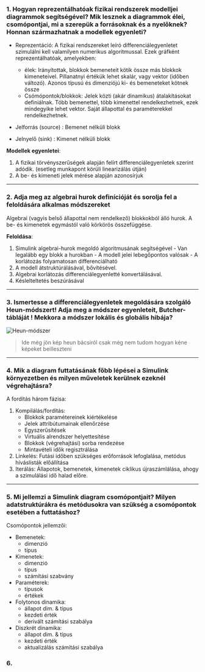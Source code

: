### 1. Hogyan reprezentálhatóak fizikai rendszerek modelljei diagrammok segítségével? Mik lesznek a diagrammok élei, csomópontjai, mi a szerepük a forrásoknak és a nyelőknek? Honnan származhatnak a modellek egyenleti?
 - Reprezentáció: A fizikai rendszereket leíró differenciálegyenletet szimulálni kell valamilyen numerikus algoritmussal. Ezek gráfként reprezentálhatóak, amelyekben:
	 - élek: Irányítottak, blokkok bemeneteit kötik össze más blokkok kimeneteivel. Pillanatnyi értékük lehet skalár, vagy vektor (időben változó). Azonos típusú és dimenziójú ki- és bemeneteket kötnek össze
	 - Csómópontok/blokkok: Jelek közti (akár dinamikus) átalakításokat definiálnak. Több bemenettel, több kimenettel rendelkezhetnek, ezek mindegyike lehet vektor. Saját állapottal és paraméterekkel rendelkezhetnek.


- Jelforrás (source) : Bemenet nélküli blokk
- Jelnyelő (sink) : Kimenet nélküli blokk

**Modellek egyenletei**:
1. A fizikai törvényszerűségek alapján felírt differenciálegyenletek szerint adódik. (esetleg munkapont körüli linearizálás útján)
2. A be- és kimeneti jelek  mérése alapján azonosírjuk
---
### 2. Adja meg az algebrai hurok definícióját és sorolja fel a feloldására alkalmas módszereket
Algebrai (vagyis belső állapottal nem rendelkező) blokkokból álló hurok. A be- és kimenetek egymástól való körkörös összefüggése.

**Feloldása**: 
1. Simulink algebrai-hurok megoldó algoritmusának segítségével
		- Van legalább egy blokk a hurokban
		- A modell jelei lebegőpontos valósak
		- A korlátozás folyamatosan differenciálható
2. A modell átstruktúrálásával, bővítésével.
3. Algebrai korlátozás differenciálegyenletté konvertálásával.
4. Késlelteltetés beszúrásával
----
### 3. Ismertesse a differenciálegyenletek megoldására szolgáló Heun-módszert! Adja meg a módszer egyenleteit, Butcher-tábláját ! Mekkora a módszer lokális és globális hibája?

![Heun-módszer](https://lh3.googleusercontent.com/WiNDA8DA6IdlR7AG-k551rrdcG2g7mKs5AYJtkq4UsttSTQ4Drz02Wo-pG2D4yIJB2hUJAJwnYgL)

>Ide még jön kép heun bácsiról csak még nem tudom hogyan kéne képeket beilleszteni

---
### 4. Mik a diagram futtatásának főbb lépései a Simulink környezetben és milyen műveletek kerülnek ezeknél végrehajtásra?

A fordítás három fázisa:
1. Kompilálás/fordítás: 
	- Blokkok paramétereinek kiértékelése
	- Jelek attribútumainak ellenőrzése
	- Egyszerűsítések
	- Virtuális alrendszer helyettesítése
	- Blokkok (végrehajtási) sorba rendezése
	- Mintavételi idők regisztrálása
2. Linkelés: Futási időben szükséges erőforrások lefoglalása, metódus híváslisták előállítása 
3. Iterálás: Állapotok, bemenetek, kimenetek ciklikus újraszámlálása, ahogy a szimulálási idő halad előre.

---

### 5. Mi jellemzi a Simulink diagram csomópontjait? Milyen adatstruktúrákra és metódusokra van szükség a csomópontok esetében a futtatáshoz?


Csomópontok jellemzői:
- Bemenetek:
	- dimenzió
	- típus
- Kimenetek:
	- dimenzió
	- típus
	- számítási szabvány
- Paraméterek:
	- típusok
	- értékek
- Folytonos dinamika:
	- állapot dim. & típus
	- kezdeti érték
	- derivált számítási szabálya
- Diszkrét dinamika:
	- állapot dim. & típus
	- kezdeti érték
	- aktualizálás számítási szabálya

### 6. 
<!--stackedit_data:
eyJoaXN0b3J5IjpbLTE3NjY5MjMxNjMsNjE0NTI4MDc1LC0zNz
I1MTc5NjldfQ==
-->